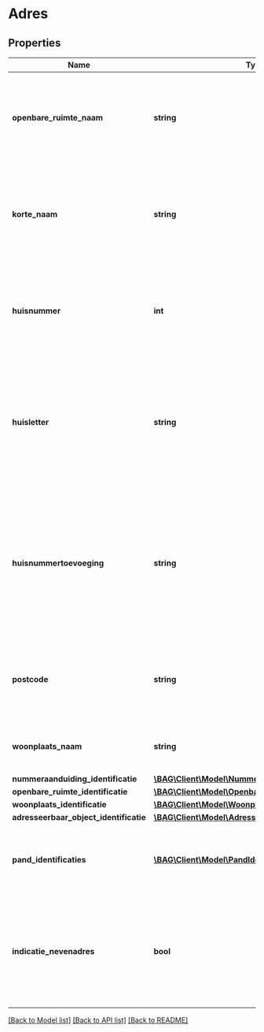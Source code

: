 # Adres

## Properties
Name | Type | Description | Notes
------------ | ------------- | ------------- | -------------
**openbare_ruimte_naam** | **string** | Een naam die aan een openbare ruimte is toegekend in een daartoe strekkend formeel gemeentelijk besluit. | 
**korte_naam** | **string** | De officiële openbare ruimte naam als deze niet langer is dan 24 tekens of de volgens de NEN5825 verkorte naam van maximaal 24 tekens. | [optional] 
**huisnummer** | **int** | Een door of namens het gemeentebestuur ten aanzien van een adresseerbaar object toegekende nummering. | 
**huisletter** | **string** | Een door of namens het gemeentebestuur ten aanzien van een adresseerbaar object toegekende toevoeging aan een huisnummer in de vorm van een alfanumeriek teken. | [optional] 
**huisnummertoevoeging** | **string** | Een door of namens het gemeentebestuur ten aanzien van een adresseerbaar object toegekende nadere toevoeging aan een huisnummer of een combinatie van huisnummer en huisletter. | [optional] 
**postcode** | **string** | De door PostNL vastgestelde code behorende bij een bepaalde combinatie van een straatnaam en een huisnummer. | [optional] 
**woonplaats_naam** | **string** | De benaming van een door het gemeentebestuur aangewezen woonplaats. | 
**nummeraanduiding_identificatie** | [**\BAG\Client\Model\NummeraanduidingIdentificatie**](NummeraanduidingIdentificatie.md) |  | 
**openbare_ruimte_identificatie** | [**\BAG\Client\Model\OpenbareRuimteIdentificatie**](OpenbareRuimteIdentificatie.md) |  | 
**woonplaats_identificatie** | [**\BAG\Client\Model\WoonplaatsIdentificatie**](WoonplaatsIdentificatie.md) |  | 
**adresseerbaar_object_identificatie** | [**\BAG\Client\Model\AdresseerbaarObjectIdentificatie**](AdresseerbaarObjectIdentificatie.md) |  | [optional] 
**pand_identificaties** | [**\BAG\Client\Model\PandIdentificatie[]**](PandIdentificatie.md) | Identificatie(s) van het pand of de panden waar het verblijfsobject deel van uit maakt. | [optional] 
**indicatie_nevenadres** | **bool** | Indicatie dat dit adres een nevenadres is van een adresseerbaar object. Het adres is een hoofdadres als deze indicatie niet wordt meegeleverd. | [optional] 

[[Back to Model list]](../../README.md#documentation-for-models) [[Back to API list]](../../README.md#documentation-for-api-endpoints) [[Back to README]](../../README.md)

